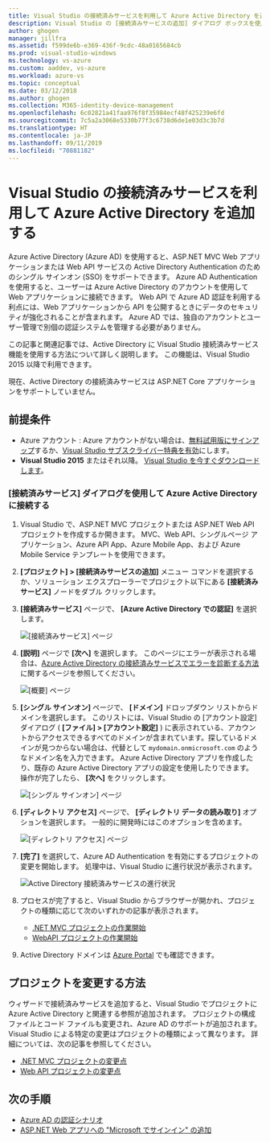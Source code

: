 ```yaml
---
title: Visual Studio の接続済みサービスを利用して Azure Active Directory を追加する
description: Visual Studio の [接続済みサービスの追加] ダイアログ ボックスを使用してアプリに Azure Active Directory を追加する
author: ghogen
manager: jillfra
ms.assetid: f599de6b-e369-436f-9cdc-48a0165684cb
ms.prod: visual-studio-windows
ms.technology: vs-azure
ms.custom: aaddev, vs-azure
ms.workload: azure-vs
ms.topic: conceptual
ms.date: 03/12/2018
ms.author: ghogen
ms.collection: M365-identity-device-management
ms.openlocfilehash: 6c02821a41faa976f8f35984ecf48f425239e6fd
ms.sourcegitcommit: 7c5a2a3068e5330b77f3c6738d6de1e03d3c3b7d
ms.translationtype: HT
ms.contentlocale: ja-JP
ms.lasthandoff: 09/11/2019
ms.locfileid: "70881182"
---
```

# <a name="adding-an-azure-active-directory-by-using-connected-services-in-visual-studio"></a>Visual Studio の接続済みサービスを利用して Azure Active Directory を追加する

Azure Active Directory (Azure AD) を使用すると、ASP.NET MVC Web アプリケーションまたは Web API サービスの Active Directory Authentication のためのシングル サインオン (SSO) をサポートできます。 Azure AD Authentication を使用すると、ユーザーは Azure Active Directory のアカウントを使用して Web アプリケーションに接続できます。 Web API で Azure AD 認証を利用する利点には、Web アプリケーションから API を公開するときにデータのセキュリティが強化されることが含まれます。 Azure AD では、独自のアカウントとユーザー管理で別個の認証システムを管理する必要がありません。

この記事と関連記事では、Active Directory に Visual Studio 接続済みサービス機能を使用する方法について詳しく説明します。 この機能は、Visual Studio 2015 以降で利用できます。

現在、Active Directory の接続済みサービスは ASP.NET Core アプリケーションをサポートしていません。

## <a name="prerequisites"></a>前提条件

- Azure アカウント : Azure アカウントがない場合は、[無料試用版にサインアップ](https://azure.microsoft.com/pricing/free-trial/?WT.mc_id=A261C142F)するか、[Visual Studio サブスクライバー特典を有効](https://azure.microsoft.com/pricing/member-offers/msdn-benefits-details/?WT.mc_id=A261C142F)にします。
- **Visual Studio 2015** またはそれ以降。 [Visual Studio を今すぐダウンロードします](https://aka.ms/vsdownload?utm_source=mscom&utm_campaign=msdocs)。

### <a name="connect-to-azure-active-directory-using-the-connected-services-dialog"></a>[接続済みサービス] ダイアログを使用して Azure Active Directory に接続する

1. Visual Studio で、ASP.NET MVC プロジェクトまたは ASP.NET Web API プロジェクトを作成するか開きます。 MVC、Web API、シングルページ アプリケーション、Azure API App、Azure Mobile App、および Azure Mobile Service テンプレートを使用できます。

1. **[プロジェクト] > [接続済みサービスの追加]** メニュー コマンドを選択するか、ソリューション エクスプローラーでプロジェクト以下にある **[接続済みサービス]** ノードをダブル クリックします。

1. **[接続済みサービス]** ページで、 **[Azure Active Directory での認証]** を選択します。

    ![[接続済みサービス] ページ](./media/vs-azure-active-directory/connected-services-add-active-directory.png)

1. **[説明]** ページで **[次へ]** を選択します。 このページにエラーが表示される場合は、[Azure Active Directory の接続済みサービスでエラーを診断する方法](vs-active-directory-error.md)に関するページを参照してください。

    ![[概要] ページ](./media/vs-azure-active-directory/configure-azure-ad-wizard-1.png)

1. **[シングル サインオン]** ページで、 **[ドメイン]** ドロップダウン リストからドメインを選択します。 このリストには、Visual Studio の [アカウント設定] ダイアログ ( **[ファイル] > [アカウント設定]** ) に表示されている、アカウントからアクセスできるすべてのドメインが含まれています。探しているドメインが見つからない場合は、代替として `mydomain.onmicrosoft.com` のようなドメイン名を入力できます。 Azure Active Directory アプリを作成したり、既存の Azure Active Directory アプリの設定を使用したりできます。 操作が完了したら、 **[次へ]** をクリックします。

    ![[シングル サインオン] ページ](./media/vs-azure-active-directory/configure-azure-ad-wizard-2.png)

1. **[ディレクトリ アクセス]** ページで、 **[ディレクトリ データの読み取り]** オプションを選択します。 一般的に開発時にはこのオプションを含めます。

    ![[ディレクトリ アクセス] ページ](./media/vs-azure-active-directory/configure-azure-ad-wizard-3.png)

1. **[完了]** を選択して、Azure AD Authentication を有効にするプロジェクトの変更を開始します。 処理中は、Visual Studio に進行状況が表示されます。

    ![Active Directory 接続済みサービスの進行状況](./media/vs-azure-active-directory/active-directory-connected-service-output.png)

1. プロセスが完了すると、Visual Studio からブラウザーが開かれ、プロジェクトの種類に応じて次のいずれかの記事が表示されます。

    - [.NET MVC プロジェクトの作業開始](vs-active-directory-dotnet-getting-started.md)
    - [WebAPI プロジェクトの作業開始](vs-active-directory-webapi-getting-started.md)

1. Active Directory ドメインは [Azure Portal](https://go.microsoft.com/fwlink/p/?LinkID=525040) でも確認できます。

## <a name="how-your-project-is-modified"></a>プロジェクトを変更する方法

ウィザードで接続済みサービスを追加すると、Visual Studio でプロジェクトに Azure Active Directory と関連する参照が追加されます。 プロジェクトの構成ファイルとコード ファイルも変更され、Azure AD のサポートが追加されます。 Visual Studio による特定の変更はプロジェクトの種類によって異なります。 詳細については、次の記事を参照してください。

- [.NET MVC プロジェクトの変更点](vs-active-directory-dotnet-what-happened.md)
- [Web API プロジェクトの変更点](vs-active-directory-webapi-what-happened.md)

## <a name="next-steps"></a>次の手順

- [Azure AD の認証シナリオ](authentication-scenarios.md)
- [ASP.NET Web アプリへの "Microsoft でサインイン" の追加](quickstart-v1-aspnet-webapp.md)
